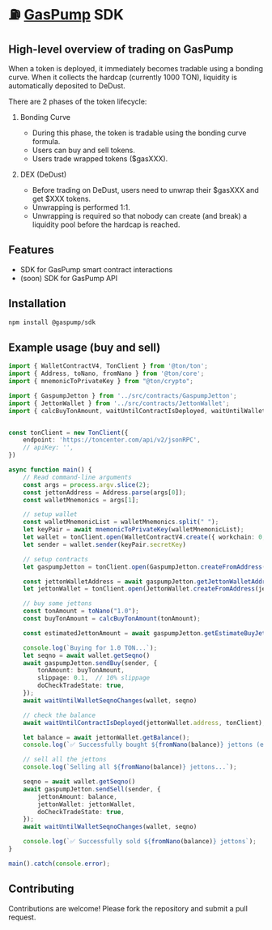 # ⛽️ [GasPump](https://t.me/gaspump_bot) SDK

## High-level overview of trading on GasPump
When a token is deployed, it immediately becomes tradable using a bonding curve. When it collects the hardcap (currently 1000 TON), liquidity is automatically deposited to DeDust.

There are 2 phases of the token lifecycle:
1. Bonding Curve
    - During this phase, the token is tradable using the bonding curve formula.
    - Users can buy and sell tokens.
    - Users trade wrapped tokens ($gasXXX).

2. DEX (DeDust)
    - Before trading on DeDust, users need to unwrap their $gasXXX and get $XXX tokens.
    - Unwrapping is performed 1:1.
    - Unwrapping is required so that nobody can create (and break) a liquidity pool before the hardcap is reached.

## Features
- SDK for GasPump smart contract interactions
- (soon) SDK for GasPump API

## Installation
```bash
npm install @gaspump/sdk
```

## Example usage (buy and sell)
```typescript
import { WalletContractV4, TonClient } from '@ton/ton';
import { Address, toNano, fromNano } from '@ton/core';
import { mnemonicToPrivateKey } from "@ton/crypto";

import { GaspumpJetton } from '../src/contracts/GaspumpJetton';
import { JettonWallet } from '../src/contracts/JettonWallet';
import { calcBuyTonAmount, waitUntilContractIsDeployed, waitUntilWalletSeqnoChanges } from '../src/utils/utils';


const tonClient = new TonClient({
    endpoint: 'https://toncenter.com/api/v2/jsonRPC',
    // apiKey: '',
})

async function main() {
    // Read command-line arguments
    const args = process.argv.slice(2);
    const jettonAddress = Address.parse(args[0]);
    const walletMnemonics = args[1];

    // setup wallet
    const walletMnemonicList = walletMnemonics.split(" ");
    let keyPair = await mnemonicToPrivateKey(walletMnemonicList);
    let wallet = tonClient.open(WalletContractV4.create({ workchain: 0, publicKey: keyPair.publicKey }));
    let sender = wallet.sender(keyPair.secretKey)

    // setup contracts
    let gaspumpJetton = tonClient.open(GaspumpJetton.createFromAddress(jettonAddress));

    const jettonWalletAddress = await gaspumpJetton.getJettonWalletAddress(wallet.address);
    let jettonWallet = tonClient.open(JettonWallet.createFromAddress(jettonWalletAddress));

    // buy some jettons
    const tonAmount = toNano("1.0");
    const buyTonAmount = calcBuyTonAmount(tonAmount);

    const estimatedJettonAmount = await gaspumpJetton.getEstimateBuyJettonAmount(buyTonAmount);

    console.log(`Buying for 1.0 TON...`);
    let seqno = await wallet.getSeqno()
    await gaspumpJetton.sendBuy(sender, {
        tonAmount: buyTonAmount,
        slippage: 0.1,  // 10% slippage
        doCheckTradeState: true,
    });
    await waitUntilWalletSeqnoChanges(wallet, seqno)

    // check the balance
    await waitUntilContractIsDeployed(jettonWallet.address, tonClient);

    let balance = await jettonWallet.getBalance();
    console.log(`✅ Successfully bought ${fromNano(balance)} jettons (estimated: ${fromNano(estimatedJettonAmount)})`);

    // sell all the jettons
    console.log(`Selling all ${fromNano(balance)} jettons...`);

    seqno = await wallet.getSeqno()
    await gaspumpJetton.sendSell(sender, {
        jettonAmount: balance,
        jettonWallet: jettonWallet,
        doCheckTradeState: true,
    });
    await waitUntilWalletSeqnoChanges(wallet, seqno)

    console.log(`✅ Successfully sold ${fromNano(balance)} jettons`);
}

main().catch(console.error);
```

## Contributing
Contributions are welcome! Please fork the repository and submit a pull request.

